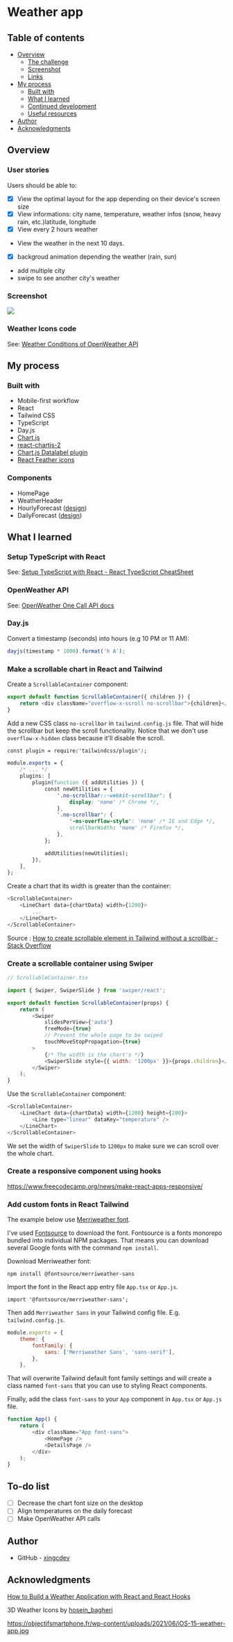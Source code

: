 # Weather app

## Table of contents

- [Overview](#overview)
  - [The challenge](#user-stories)
  - [Screenshot](#screenshot)
  - [Links](#links)
- [My process](#my-process)
  - [Built with](#built-with)
  - [What I learned](#what-i-learned)
  - [Continued development](#continued-development)
  - [Useful resources](#useful-resources)
- [Author](#author)
- [Acknowledgments](#acknowledgments)

## Overview

### User stories

Users should be able to:

- [x] View the optimal layout for the app depending on their device's screen size
- [x] View informations: city name, temperature, weather infos (snow, heavy rain, etc.)latitude, longitude
- [x] View every 2 hours weather
- View the weather in the next 10 days.
- [x] backgroud animation depending the weather (rain, sun)
- add multiple city
- swipe to see another city's weather

### Screenshot

![](./screenshot.jpg)

### Weather Icons code

See: [Weather Conditions of OpenWeather API](https://openweathermap.org/weather-conditions)

## My process

### Built with

- Mobile-first workflow
- React
- Tailwind CSS
- TypeScript
- Day.js
- [Chart.js](https://www.chartjs.org/)
- [react-chartjs-2](https://github.com/reactchartjs/react-chartjs-2)
- [Chart.js Datalabel plugin](https://chartjs-plugin-datalabels.netlify.app/)
- [React Feather icons](https://github.com/feathericons/react-feather)

### Components

- HomePage
- WeatherHeader
- HourlyForecast ([design](https://dribbble.com/shots/11474539-Weather-App))
- DailyForecast ([design](https://dribbble.com/shots/11474539-Weather-App))

## What I learned

### Setup TypeScript with React

See: [Setup TypeScript with React - React TypeScript CheatSheet](https://react-typescript-cheatsheet.netlify.app/docs/basic/setup)

### OpenWeather API

See: [OpenWeather One Call API docs](https://openweathermap.org/api/one-call-api)

### Day.js

Convert a timestamp (seconds) into hours (e.g 10 PM or 11 AM):

```javascript
dayjs(timestamp * 1000).format('h A');
```

### Make a scrollable chart in React and Tailwind

Create a `ScrollableContainer` component:

```javascript
export default function ScrollableContainer({ children }) {
	return <div className="overflow-x-scroll no-scrollbar">{children}</div>;
}
```

Add a new CSS class `no-scrollbar` in `tailwind.config.js` file. That will hide the scrollbar but keep the scroll functionality.
Notice that we don't use `overflow-x-hidden` class because it'll disable the scroll.

```css
const plugin = require('tailwindcss/plugin');

module.exports = {
	/* ... */
	plugins: [
		plugin(function ({ addUtilities }) {
			const newUtilities = {
				'.no-scrollbar::-webkit-scrollbar': {
					display: 'none' /* Chrome */,
				},
				'.no-scrollbar': {
					'-ms-overflow-style': 'none' /* IE and Edge */,
					scrollbarWidth: 'none' /* Firefox */,
				},
			};

			addUtilities(newUtilities);
		}),
	],
};
```

Create a chart that its width is greater than the container:

```javascript
<ScrollableContainer>
	<LineChart data={chartData} width={1200}>
		...
	</LineChart>
</ScrollableContainer>
```

Source : [How to create scrollable element in Tailwind without a scrollbar - Stack Overflow](https://stackoverflow.com/a/66436651)

### Create a scrollable container using Swiper

```javascript
// ScrollableContainer.tsx

import { Swiper, SwiperSlide } from 'swiper/react';

export default function ScrollableContainer(props) {
	return (
		<Swiper
			slidesPerView={'auto'}
			freeMode={true}
			// Prevent the whole page to be swiped
			touchMoveStopPropagation={true}
		>
			{/* The width is the chart's */}
			<SwiperSlide style={{ width: '1200px' }}>{props.children}</SwiperSlide>
		</Swiper>
	);
}
```

Use the `ScrollableContainer` component:

```javascript
<ScrollableContainer>
	<LineChart data={chartData} width={1200} height={200}>
		<Line type="linear" dataKey="temperature" />
	</LineChart>
</ScrollableContainer>
```

We set the width of `SwiperSlide` to `1200px` to make sure we can scroll over the whole chart.

### Create a responsive component using hooks

https://www.freecodecamp.org/news/make-react-apps-responsive/

### Add custom fonts in React Tailwind

The example below use [Merriweather font](https://fonts.google.com/specimen/Merriweather).

I've used [Fontsource](https://fontsource.org/) to download the font.
Fontsource is a fonts monorepo bundled into individual NPM packages. That means you can download several Google fonts with the command `npm install`.

Download Merriweather font:

```shell
npm install @fontsource/merriweather-sans
```

Import the font in the React app entry file `App.tsx` or `App.js`.

```shell
import '@fontsource/merriweather-sans';
```

Then add `Merriweather Sans` in your Tailwind config file. E.g. `tailwind.config.js`.

```javascript
module.exports = {
	theme: {
		fontFamily: {
			sans: ['Merriweather Sans', 'sans-serif'],
		},
	},
```

That will overwrite Tailwind default font family settings and will create a class named `font-sans` that you can use to styling React components.

Finally, add the class `font-sans` to your `App` component in `App.tsx` or `App.js` file.

```javascript
function App() {
	return (
		<div className="App font-sans">
			<HomePage />
			<DetailsPage />
		</div>
	);
}
```

## To-do list

- [ ] Decrease the chart font size on the desktop
- [ ] Align temperatures on the daily forecast
- [ ] Make OpenWeather API calls

## Author

- GitHub - [xingcdev](https://github.com/xingcdev)

## Acknowledgments

[How to Build a Weather Application with React and React Hooks](https://www.freecodecamp.org/news/learn-react-by-building-a-weather-app/)

3D Weather Icons by [hosein_bagheri](https://ui8.net/hosein_bagheri/products/3d-weather-icons40)

https://objectifsmartphone.fr/wp-content/uploads/2021/06/iOS-15-weather-app.jpg
